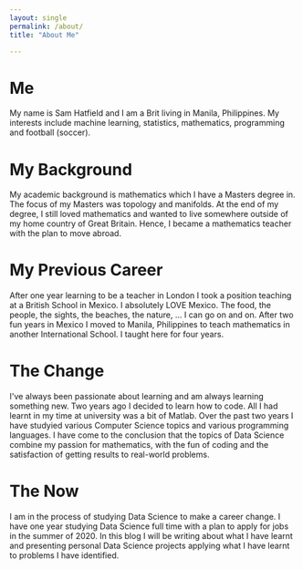 ```yaml
---
layout: single
permalink: /about/
title: "About Me"

---
```

# Me

My name is Sam Hatfield and I am a Brit living in Manila, Philippines. My interests include machine learning, statistics, mathematics, programming and football (soccer).

# My Background

My academic background is mathematics which I have a Masters degree in. The focus of my Masters was topology and manifolds. At the end of my degree, I still loved mathematics and wanted to live somewhere outside of my home country of Great Britain. Hence, I became a mathematics teacher with the plan to move abroad.

# My Previous Career

After one year learning to be a teacher in London I took a position teaching at a British School in Mexico. I absolutely LOVE Mexico. The food, the people, the sights, the beaches, the nature, ... I can go on and on. After two fun years in Mexico I moved to Manila, Philippines to teach mathematics in another International School. I taught here for four years.

# The Change

I've always been passionate about learning and am always learning something new. Two years ago I decided to learn how to code. All I had learnt in my time at university was a bit of Matlab. Over the past two years I have studyied various Computer Science topics and various programming languages. I have come to the conclusion that the topics of Data Science combine my passion for mathematics, with the fun of coding and the satisfaction of getting results to real-world problems.

# The Now

I am in the process of studying Data Science to make a career change. I have one year studying Data Science full time with a plan to apply for jobs in the summer of 2020. In this blog I will be writing about what I have learnt and presenting personal Data Science projects applying what I have learnt to problems I have identified.